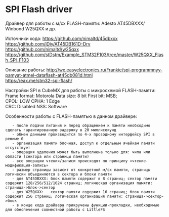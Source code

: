 # SPI Flash driver

Драйвер для работы с м/сх FLASH-памяти: Adesto AT45DBXXX/ Winbond W25QXX и др.
 
 Источники кода:     https://github.com/nimaltd/45dbxxx  
                     https://github.com/iDiy/AT45DB161D-Drv
                     https://github.com/nimaltd/w25qxx
                     https://github.com/stDstm/Example_STM32F103/tree/master/W25QXX_Flash_SPI_F103
 
  Описание работы:   http://we.easyelectronics.ru/Frankie/spi-programmnyy-pamyat-atmel-dataflash-at45db081d.html  
                     https://eax.me/stm32-spi-flash/  
 
 Настройки SPI в CubeMX для работы с микросхемой FLASH-памяти:  
                     Frame format: Motorola      Data size: 8 bit            First bit: MSB;  
                     CPOL: LOW                   CPHA:      1 Edge  
                     CRC:  Disabled              NSS:       Software  
 
 Особенности работы с FLASH-памятью в данном драйвере:
 
       - после подачи питания и перед обращением к памяти необходимо сделать гарантированную задержку в 20 миллисекунд
       - обмен данными производится по 4-х проводному интерфейсу SPI в режиме 0
       - организация памяти блочная, доступ к отдельным ячейкам памяти отсутствует
       - операция удаления может быть выполнена только для: чипа или области (сектора или страницы памяти)
       - все операции чтения/записи происходят по принципу «чтение-модификация-запись»
       - размер страницы зависит от конкретной м/сх памяти, страницы логически объединяются в сектора и блоки памяти
       - для AT45DBXXX: блок памяти содержит в 8 страниц; сектор памяти содержит 128/256/512/1024 страниц; логическая организация памяти: страница->блок->сектор
       - для W25QXXX:   сектор памяти содержит 16 страниц; блок памяти содержит 256 страниц; логическая организация памяти: страница->сектор->блок
       - в конце кода драйвера прикручены функции-прокладки, необходимые для обеспечения совместной работы с LittleFS
